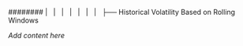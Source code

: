 ######## |   |   |   |   |   |   |   ├── Historical Volatility Based on Rolling Windows

*Add content here*